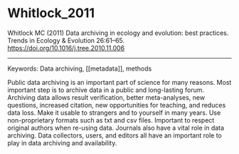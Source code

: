 # Whitlock_2011

Whitlock MC (2011) Data archiving in ecology and evolution: best practices. Trends in Ecology & Evolution 26:61–65. https://doi.org/10.1016/j.tree.2010.11.006


---

Keywords: Data archiving, [[metadata]], methods	 

Public data archiving is an important part of science for many reasons. Most important step is to archive data in a public and long-lasting forum. Archiving data allows result verification, better meta-analyses, new questions, increased citation, new opportunities for teaching, and reduces data loss. Make it usable to strangers and to yourself in many years. Use non-proprietary formats such as txt and csv files. Important to respect original authors when re-using data. Journals also have a vital role in data archiving. Data collectors, users, and editors all have an important role to play in data archiving and availability. 
